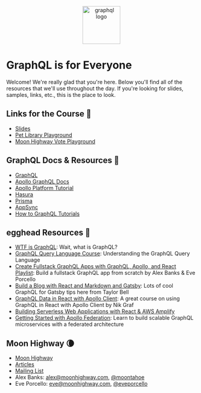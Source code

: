 <p align="center">
<img src="https://upload.wikimedia.org/wikipedia/commons/thumb/1/17/GraphQL_Logo.svg/512px-GraphQL_Logo.svg.png" width="100" alt="graphql logo"/>
</p>

# GraphQL is for Everyone

Welcome! We're really glad that you're here. Below you'll find all of the resources that we'll use throughout the day. If you're looking for slides, samples, links, etc., this is the place to look.

## Links for the Course 🔗

- [Slides](https://slides.com/moonhighway/graphql-everyone)
- [Pet Library Playground](https://pet-library.moonhighway.com)
- [Moon Highway Vote Playground](http://vote.moonhighway.com)

## GraphQL Docs & Resources 📃

- [GraphQL](https://graphql.org)
- [Apollo GraphQL Docs](https://www.apollographql.com/docs/)
- [Apollo Platform Tutorial](https://www.apollographql.com/docs/tutorial/introduction)
- [Hasura](https://hasura.io)
- [Prisma](https://www.prisma.io/)
- [AppSync](https://aws.amazon.com/appsync/)
- [How to GraphQL Tutorials](https://www.howtographql.com)

## egghead Resources 🥚

- [WTF is GraphQL](https://egghead.io/lessons/graphql-wtf-is-graphql): Wait, what is GraphQL?
- [GraphQL Query Language Course](https://egghead.io/courses/graphql-query-language): Understanding the GraphQL Query Language
- [Create Fullstack GraphQL Apps with GraphQL, Apollo, and React Playlist](https://egghead.io/playlists/create-fullstack-applications-with-graphql-and-apollo-794dc9c7): Build a fullstack GraphQL app from scratch by Alex Banks & Eve Porcello
- [Build a Blog with React and Markdown and Gatsby](https://egghead.io/courses/build-a-blog-with-react-and-markdown-using-gatsby): Lots of cool GraphQL for Gatsby tips here from Taylor Bell
- [GraphQL Data in React with Apollo Client](https://egghead.io/courses/graphql-data-in-react-with-apollo-client): A great course on using GraphQL in React with Apollo Client by Nik Graf
- [Building Serverless Web Applications with React & AWS Amplify](https://egghead.io/courses/building-serverless-web-applications-with-react-aws-amplify)
- [Getting Started with Apollo Federation](https://egghead.io/playlists/getting-started-with-apollo-federation-60ad0165): Learn to build scalable GraphQL microservices with a federated architecture

## Moon Highway 🌘

- [Moon Highway](https://www.moonhighway.com)
- [Articles](https://www.moonhighway.com/articles)
- [Mailing List](http://bit.ly/moonhighway)
- Alex Banks: alex@moonhighway.com, [@moontahoe](https://twitter.com/moontahoe)
- Eve Porcello: eve@moonhighway.com, [@eveporcello](https://twitter.com/eveporcello)
